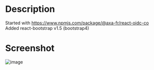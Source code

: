 # Description

Started with https://www.npmjs.com/package/@axa-fr/react-oidc-co
Added react-bootstrap v1.5 (bootstrap4)

# Screenshot

![image](https://user-images.githubusercontent.com/9342308/111919185-09732780-8a5f-11eb-9799-2ecec4259c9d.png)
